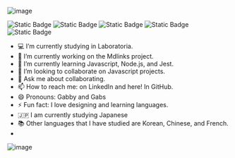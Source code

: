 
![image](https://github.com/Gabby948/Gabby948/assets/125084134/380a3689-1fcb-4d06-8f36-e032e57ac03b)

![Static Badge](https://img.shields.io/badge/Javascript%20-%20orange)
![Static Badge](https://img.shields.io/badge/CSS%20-%20blue)
![Static Badge](https://img.shields.io/badge/HTML%20-%20coral)
![Static Badge](https://img.shields.io/badge/Node.js%20-%20green)
![Static Badge](https://img.shields.io/badge/Jest%20-%20green%20light)



* 💻 I’m currently studying in Laboratoria.
* 🔭 I’m currently working on the Mdlinks project.
* 🌱 I’m currently learning Javascript, Node.js, and Jest.
* 👯 I’m looking to collaborate on Javascript projects.
* 💬 Ask me about collaborating.
* 📫 How to reach me: on LinkedIn and here! In GitHub.
* 😄 Pronouns: Gabby and Gabs
* ⚡ Fun fact: I love designing and learning languages.
* 🇯🇵   I am currently studying Japanese
* 📚 Other languages that I have studied are Korean, Chinese, and French.
* 
![image](https://github.com/Gabby948/Gabby948/assets/125084134/3777ecab-f77a-4f2d-8fa5-49ba513fc526)


